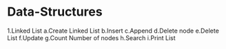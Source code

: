 # Data-Structures
1.Linked List
    a.Create Linked List
    b.Insert
    c.Append
    d.Delete node
    e.Delete List
    f.Update
    g.Count Number of nodes
    h.Search
    i.Print List
